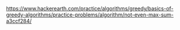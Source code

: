 https://www.hackerearth.com/practice/algorithms/greedy/basics-of-greedy-algorithms/practice-problems/algorithm/not-even-max-sum-a3ccf284/
